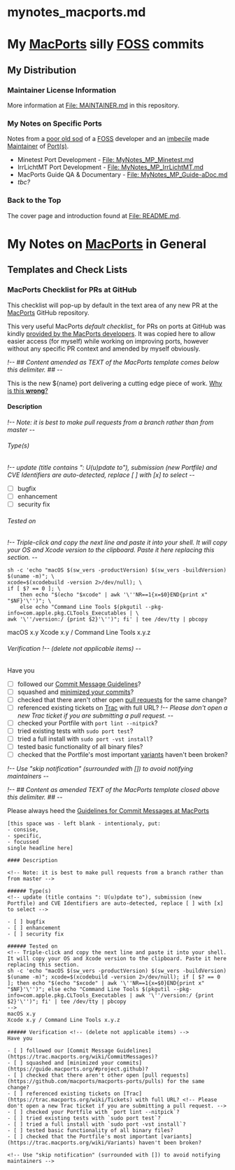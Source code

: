 mynotes_macports.md
===================

# My [MacPorts](https://www.macports.org/) silly [FOSS](https://www.debian.org/intro/free) commits

## My Distribution

### Maintainer License Information

More information at [File: MAINTAINER.md](MAINTAINER.md) in this repository.

### My Notes on Specific Ports

Notes from a [poor old sod](https://youtu.be/i19d1QnstsA) of a [FOSS](license.md)
developer and an [imbecile](https://youtu.be/Lzu7f2q2hW4) made
[Maintainer](https://guide.macports.org/#introduction) of [Port(s)](https://ports.macports.org/).

- Minetest Port Development - [File: MyNotes_MP_Minetest.md](mynotes_mp_minetest.md)
- IrrLichtMT Port Development - [File: MyNotes_MP_IrrLichtMT.md](mynotes_mp_irrlichtmt.md)
- MacPorts Guide QA & Documentary - [File: MyNotes_MP_Guide-aDoc.md](mynotes_mp_guide-adoc.md)
- _tbc?_


### Back to the Top

The cover page and introduction found at [File: README.md](README.md).


My Notes on **[MacPorts](https://www.macports.org/)** in General
================================================================

## Templates and Check Lists

### MacPorts Checklist for PRs at GitHub

This checklist will pop-up by default in the text area of any new PR at the
[MacPorts](https://guide.macports.org/#project.github) GitHub repository.

This very useful MacPorts _default checklist__ for PRs on ports at GitHub was kindly
[provided by the MacPorts developers](https://guide.macports.org/#project.github).
It was copied here to allow easier access (for myself) while working on improving ports,
however without any specific PR context and amended by myself obviously.

_!-- ## Content amended as TEXT of the MacPorts template comes below this delimiter. ## --_

This is the new ${name} port delivering a cutting edge piece of work.
[Why is this **wrong**?](https://trac.macports.org/wiki/CommitMessages)

#### Description

_!-- Note: it is best to make pull requests from a branch rather than from master --_

###### Type(s)
_!-- update (title contains ": U(u)pdate to"), submission (new Portfile) and CVE Identifiers are auto-detected, replace [ ] with [x] to select --_

- [ ] bugfix
- [ ] enhancement
- [ ] security fix

###### Tested on
_!--
Triple-click and copy the next line and paste it into your shell. It will copy your OS and Xcode version to the clipboard. Paste it here replacing this section.
--_
```
sh -c 'echo "macOS $(sw_vers -productVersion) $(sw_vers -buildVersion) $(uname -m)"; \
xcode=$(xcodebuild -version 2>/dev/null); \
if [ $? == 0 ]; \
    then echo "$(echo "$xcode" | awk '\''NR==1{x=$0}END{print x" "$NF}'\'')"; \
    else echo "Command Line Tools $(pkgutil --pkg-info=com.apple.pkg.CLTools_Executables | \
awk '\''/version:/ {print $2}'\'')"; fi' | tee /dev/tty | pbcopy
```

macOS x.y
Xcode x.y / Command Line Tools x.y.z

###### Verification _!-- (delete not applicable items) --_
Have you

- [ ] followed our [Commit Message Guidelines](https://trac.macports.org/wiki/CommitMessages)?
- [ ] squashed and [minimized your commits](https://guide.macports.org/#project.github)?
- [ ] checked that there aren't other open [pull requests](https://github.com/macports/macports-ports/pulls) for the same change?
- [ ] referenced existing tickets on [Trac](https://trac.macports.org/wiki/Tickets) with full URL? _!-- Please don't open a new Trac ticket if you are submitting a pull request. --_
- [ ] checked your Portfile with `port lint --nitpick`?
- [ ] tried existing tests with `sudo port test`?
- [ ] tried a full install with `sudo port -vst install`?
- [ ] tested basic functionality of all binary files?
- [ ] checked that the Portfile's most important [variants](https://trac.macports.org/wiki/Variants) haven't been broken?

_!-- Use "skip notification" (surrounded with []) to avoid notifying maintainers --_

_!-- ## Content as amended TEXT of the MacPorts template closed above this delimiter. ## --_

Please always heed the [Guidelines for Commit Messages at MacPorts](https://trac.macports.org/wiki/CommitMessages)

<!-- ## Content of the MacPorts template comes below this delimiter. ## -->
```
[this space was - left blank - intentionaly, put:
- consise,
- specific,
- focussed
single headline here]

#### Description

<!-- Note: it is best to make pull requests from a branch rather than from master -->

###### Type(s)
<!-- update (title contains ": U(u)pdate to"), submission (new Portfile) and CVE Identifiers are auto-detected, replace [ ] with [x] to select -->

- [ ] bugfix
- [ ] enhancement
- [ ] security fix

###### Tested on
<!-- Triple-click and copy the next line and paste it into your shell. It will copy your OS and Xcode version to the clipboard. Paste it here replacing this section.
sh -c 'echo "macOS $(sw_vers -productVersion) $(sw_vers -buildVersion) $(uname -m)"; xcode=$(xcodebuild -version 2>/dev/null); if [ $? == 0 ]; then echo "$(echo "$xcode" | awk '\''NR==1{x=$0}END{print x" "$NF}'\'')"; else echo "Command Line Tools $(pkgutil --pkg-info=com.apple.pkg.CLTools_Executables | awk '\''/version:/ {print $2}'\'')"; fi' | tee /dev/tty | pbcopy
-->
macOS x.y
Xcode x.y / Command Line Tools x.y.z

###### Verification <!-- (delete not applicable items) -->
Have you

- [ ] followed our [Commit Message Guidelines](https://trac.macports.org/wiki/CommitMessages)?
- [ ] squashed and [minimized your commits](https://guide.macports.org/#project.github)?
- [ ] checked that there aren't other open [pull requests](https://github.com/macports/macports-ports/pulls) for the same change?
- [ ] referenced existing tickets on [Trac](https://trac.macports.org/wiki/Tickets) with full URL? <!-- Please don't open a new Trac ticket if you are submitting a pull request. -->
- [ ] checked your Portfile with `port lint --nitpick`?
- [ ] tried existing tests with `sudo port test`?
- [ ] tried a full install with `sudo port -vst install`?
- [ ] tested basic functionality of all binary files?
- [ ] checked that the Portfile's most important [variants](https://trac.macports.org/wiki/Variants) haven't been broken?

<!-- Use "skip notification" (surrounded with []) to avoid notifying maintainers -->
```
<!-- ## Content of the MacPorts template closed above this delimiter. ## -->
